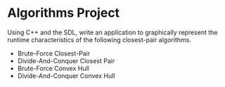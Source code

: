 # Algorithms Project
Using C++ and the SDL, write an application to graphically represent the runtime characteristics of the following closest-pair algorithms.

* Brute-Force Closest-Pair 
* Divide-And-Conquer Closest Pair 
* Brute-Force Convex Hull 
* Divide-And-Conquer Convex Hull
